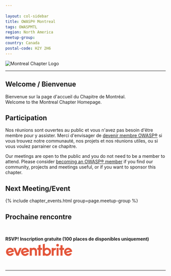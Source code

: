 ```yaml
---

layout: col-sidebar
title: OWASP® Montreal
tags: OWASPMTL
region: North America
meetup-group:
country: Canada
postal-code: H2Y 2H6
---
```


![Montreal Chapter Logo](assets/images/OWASP_Montreal_Chapter.png)

---
## Welcome / Bienvenue
Bienvenue sur la page d'accueil du Chapitre de Montréal.
<br>
Welcome to the Montreal Chapter Homepage.

## Participation
Nos réunions sont ouvertes au public et vous n'avez pas besoin d'être membre pour y assister. Merci d'envisager de [devenir membre OWASP®](https://owasp.org/membership/) si vous trouvez notre communauté, nos projets et nos réunions utiles, ou si vous voulez parrainer ce chapitre.

Our meetings are open to the public and you do not need to be a member to attend. Please consider [becoming an OWASP® member](https://owasp.org/membership/) if you find our community, projects and meetings useful, or if you want to sponsor this chapter.

Next Meeting/Event <!-- You should keep this section as it will populate your meetup events -->
---------------------
{% include chapter_events.html group=page.meetup-group %}

## Prochaine rencontre
<br>


**RSVP! Inscription gratuite (100 places de disponibles uniquement)**
<br>
<a href="https://www.eventbrite.ca/e/panel-sur-lavenir-du-bug-bounty-tickets-1264424921979?aff=oddtdtcreator"></a>
<a href="https://www.eventbrite.ca/e/panel-sur-lavenir-du-bug-bounty-tickets-1264424921979?aff=oddtdtcreator"><img src="./assets/images/eventbrite_logo.png"></a>
<br>
<br>

---------------------

<br>

